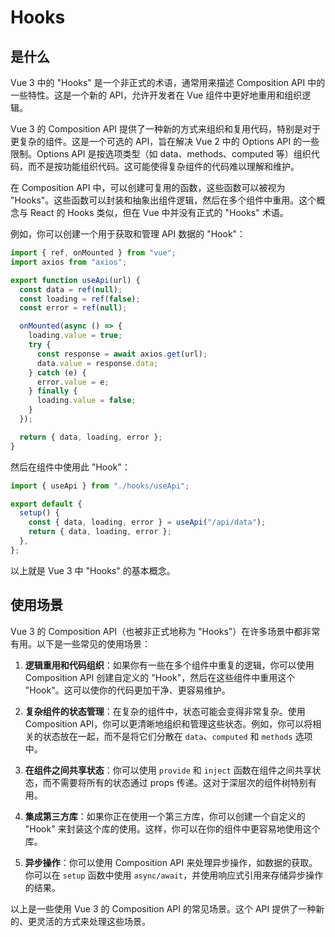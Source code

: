 # Hooks

## 是什么

Vue 3 中的 "Hooks" 是一个非正式的术语，通常用来描述 Composition API 中的一些特性。这是一个新的 API，允许开发者在 Vue 组件中更好地重用和组织逻辑。

Vue 3 的 Composition API 提供了一种新的方式来组织和复用代码，特别是对于更复杂的组件。这是一个可选的 API，旨在解决 Vue 2 中的 Options API 的一些限制。Options API 是按选项类型（如 data、methods、computed 等）组织代码，而不是按功能组织代码。这可能使得复杂组件的代码难以理解和维护。

在 Composition API 中，可以创建可复用的函数，这些函数可以被视为 "Hooks"。这些函数可以封装和抽象出组件逻辑，然后在多个组件中重用。这个概念与 React 的 Hooks 类似，但在 Vue 中并没有正式的 "Hooks" 术语。

例如，你可以创建一个用于获取和管理 API 数据的 "Hook"：

```javascript
import { ref, onMounted } from "vue";
import axios from "axios";

export function useApi(url) {
  const data = ref(null);
  const loading = ref(false);
  const error = ref(null);

  onMounted(async () => {
    loading.value = true;
    try {
      const response = await axios.get(url);
      data.value = response.data;
    } catch (e) {
      error.value = e;
    } finally {
      loading.value = false;
    }
  });

  return { data, loading, error };
}
```

然后在组件中使用此 "Hook"：

```javascript
import { useApi } from "./hooks/useApi";

export default {
  setup() {
    const { data, loading, error } = useApi("/api/data");
    return { data, loading, error };
  },
};
```

以上就是 Vue 3 中 "Hooks" 的基本概念。

## 使用场景

Vue 3 的 Composition API（也被非正式地称为 "Hooks"）在许多场景中都非常有用。以下是一些常见的使用场景：

1. **逻辑重用和代码组织**：如果你有一些在多个组件中重复的逻辑，你可以使用 Composition API 创建自定义的 "Hook"，然后在这些组件中重用这个 "Hook"。这可以使你的代码更加干净、更容易维护。

2. **复杂组件的状态管理**：在复杂的组件中，状态可能会变得非常复杂。使用 Composition API，你可以更清晰地组织和管理这些状态。例如，你可以将相关的状态放在一起，而不是将它们分散在 `data`、`computed` 和 `methods` 选项中。

3. **在组件之间共享状态**：你可以使用 `provide` 和 `inject` 函数在组件之间共享状态，而不需要将所有的状态通过 props 传递。这对于深层次的组件树特别有用。

4. **集成第三方库**：如果你正在使用一个第三方库，你可以创建一个自定义的 "Hook" 来封装这个库的使用。这样，你可以在你的组件中更容易地使用这个库。

5. **异步操作**：你可以使用 Composition API 来处理异步操作，如数据的获取。你可以在 `setup` 函数中使用 `async/await`，并使用响应式引用来存储异步操作的结果。

以上是一些使用 Vue 3 的 Composition API 的常见场景。这个 API 提供了一种新的、更灵活的方式来处理这些场景。
